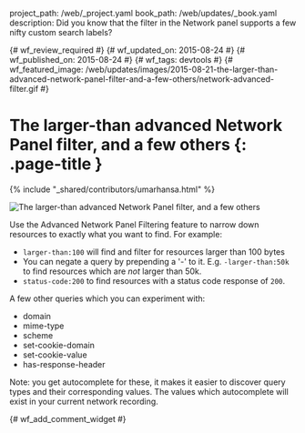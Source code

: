project_path: /web/_project.yaml
book_path: /web/updates/_book.yaml
description: Did you know that the filter in the Network panel supports a few nifty custom search labels?

{# wf_review_required #}
{# wf_updated_on: 2015-08-24 #}
{# wf_published_on: 2015-08-24 #}
{# wf_tags: devtools #}
{# wf_featured_image: /web/updates/images/2015-08-21-the-larger-than-advanced-network-panel-filter-and-a-few-others/network-advanced-filter.gif #}

# The larger-than advanced Network Panel filter, and a few others {: .page-title }

{% include "_shared/contributors/umarhansa.html" %}


<img src="/web/updates/images/2015-08-21-the-larger-than-advanced-network-panel-filter-and-a-few-others/network-advanced-filter.gif" alt="The larger-than advanced Network Panel filter, and a few others">

Use the Advanced Network Panel Filtering feature to narrow down resources to exactly what you want to find. For example:

<ul>
<li>
<code>larger-than:100</code> will find and filter for resources larger than 100 bytes</li>
<li>You can negate a query by prepending a '-' to it. E.g. <code>-larger-than:50k</code> to find resources which are <em>not</em> larger than 50k.</li>
<li>
<code>status-code:200</code> to find resources with a status code response of <code>200</code>.</li>
</ul>

A few other queries which you can experiment with:

<ul>
<li>domain</li>
<li>mime-type</li>
<li>scheme</li>
<li>set-cookie-domain</li>
<li>set-cookie-value</li>
<li>has-response-header</li>
</ul>

Note: you get autocomplete for these, it makes it easier to discover query types and their corresponding values. The values which autocomplete will exist in your current network recording.


{# wf_add_comment_widget #}
